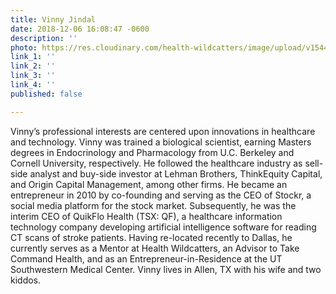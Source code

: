 ```yaml
---
title: Vinny Jindal
date: 2018-12-06 16:08:47 -0600
description: ''
photo: https://res.cloudinary.com/health-wildcatters/image/upload/v1544134146/image.png
link_1: ''
link_2: ''
link_3: ''
link_4: ''
published: false

---
```

Vinny’s professional interests are centered upon innovations in healthcare and technology. Vinny was trained a biological scientist, earning Masters degrees in Endocrinology and Pharmacology from U.C. Berkeley and Cornell University, respectively. He followed the healthcare industry as sell-side analyst and buy-side investor at Lehman Brothers, ThinkEquity Capital, and Origin Capital Management, among other firms. He became an entrepreneur in 2010 by co-founding and serving as the CEO of Stockr, a social media platform for the stock market. Subsequently, he was the interim CEO of QuikFlo Health (TSX: QF), a healthcare information technology company developing artificial intelligence software for reading CT scans of stroke patients. Having re-located recently to Dallas, he currently serves as a Mentor at Health Wildcatters, an Advisor to Take Command Health, and as an Entrepreneur-in-Residence at the UT Southwestern Medical Center. Vinny lives in Allen, TX with his wife and two kiddos.